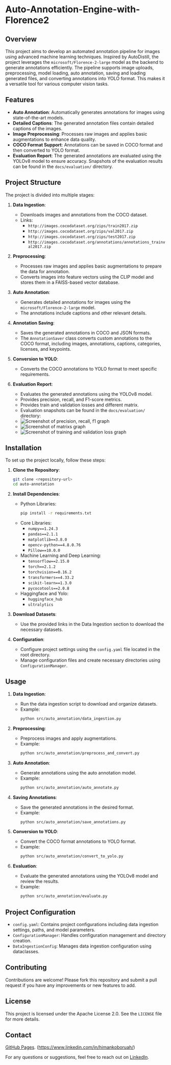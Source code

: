 # Auto-Annotation-Engine-with-Florence2

## Overview

This project aims to develop an automated annotation pipeline for images using advanced machine learning techniques. Inspired by AutoDistill, the project leverages the `microsoft/Florence-2-large` model as the backend to generate annotations efficiently. The pipeline supports image uploads, preprocessing, model loading, auto annotation, saving and loading generated files, and converting annotations into YOLO format. This makes it a versatile tool for various computer vision tasks.

## Features

- **Auto Annotation**: Automatically generates annotations for images using state-of-the-art models.
- **Detailed Captions**: The generated annotation files contain detailed captions of the images.
- **Image Preprocessing**: Processes raw images and applies basic augmentations to enhance data quality.
- **COCO Format Support**: Annotations can be saved in COCO format and then converted to YOLO format.
- **Evaluation Report**: The generated annotations are evaluated using the YOLOv8 model to ensure accuracy. Snapshots of the evaluation results can be found in the `docs/evaluation/` directory.

## Project Structure

The project is divided into multiple stages:

1. **Data Ingestion**:
   - Downloads images and annotations from the COCO dataset.
   - Links:
     - `http://images.cocodataset.org/zips/train2017.zip`
     - `http://images.cocodataset.org/zips/val2017.zip`
     - `http://images.cocodataset.org/zips/test2017.zip`
     - `http://images.cocodataset.org/annotations/annotations_trainval2017.zip`
  
2. **Preprocessing**:
   - Processes raw images and applies basic augmentations to prepare the data for annotation.
   - Converts images into feature vectors using the CLIP model and stores them in a FAISS-based vector database.

3. **Auto Annotation**:
   - Generates detailed annotations for images using the `microsoft/Florence-2-large` model.
   - The annotations include captions and other relevant details.

4. **Annotation Saving**:
   - Saves the generated annotations in COCO and JSON formats.
   - The `AnnotationSaver` class converts custom annotations to the COCO format, including images, annotations, captions, categories, licenses, and keypoints.
  
5. **Conversion to YOLO**:
   - Converts the COCO annotations to YOLO format to meet specific requirements.
      
6. **Evaluation Report**:
   - Evaluates the generated annotations using the YOLOv8 model.
   - Provides precision, recall, and F1-score metrics.
   - Provides train and validation losses and different matrix.
   - Evaluation snapshots can be found in the `docs/evaluation/` directory:
   - ![Screenshot of precision, recall, f1 graph](docs/evaluation/precision_recall_f1.png)
   - ![Screenshot of matrixs graph](docs/evaluation/matrix.png)
   - ![Screenshot of training and validation loss graph](docs/evaluation/train_val_loss.png)
    

## Installation

To set up the project locally, follow these steps:

1. **Clone the Repository**:
   ```bash
   git clone <repository-url>
   cd auto-annotation
   ```

2. **Install Dependencies**:
   - Python Libraries:
     ```bash
     pip install -r requirements.txt
     ```
   - Core Libraries:
     - `numpy==1.24.3`
     - `pandas==2.1.1`
     - `matplotlib==3.8.0`
     - `opencv-python==4.8.0.76`
     - `Pillow==10.0.0`
   - Machine Learning and Deep Learning:
     - `tensorflow==2.15.0`
     - `torch==2.1.2`
     - `torchvision==0.16.2`
     - `transformers==4.33.2`
     - `scikit-learn==1.3.0`
     - `pycocotools==2.0.8`
   - Haggingface and Yolo:
     - `huggingface_hub`
     - `ultralytics`

3. **Download Datasets**:
   - Use the provided links in the Data Ingestion section to download the necessary datasets.

4. **Configuration**:
   - Configure project settings using the `config.yaml` file located in the root directory.
   - Manage configuration files and create necessary directories using `ConfigurationManager`.

## Usage

1. **Data Ingestion**:
   - Run the data ingestion script to download and organize datasets.
   - Example:
     ```bash
     python src/auto_annotation/data_ingestion.py
     ```

2. **Preprocessing**:
   - Preprocess images and apply augmentations.
   - Example:
     ```bash
     python src/auto_annotation/preprocess_and_convert.py
     ```

3. **Auto Annotation**:
   - Generate annotations using the auto annotation model.
   - Example:
     ```bash
     python src/auto_annotation/auto_annotate.py
     ```

4. **Saving Annotations**:
   - Save the generated annotations in the desired format.
   - Example:
     ```bash
     python src/auto_annotation/save_annotations.py
     ```

5. **Conversion to YOLO**:
   - Convert the COCO format annotations to YOLO format.
   - Example:
     ```bash
     python src/auto_annotation/convert_to_yolo.py
     ```

6. **Evaluation**:
   - Evaluate the generated annotations using the YOLOv8 model and review the results.
   - Example:
     ```bash
     python src/auto_annotation/evaluate.py
     ```

## Project Configuration

- `config.yaml`: Contains project configurations including data ingestion settings, paths, and model parameters.
- `ConfigurationManager`: Handles configuration management and directory creation.
- `DataIngestionConfig`: Manages data ingestion configuration using dataclasses.

## Contributing

Contributions are welcome! Please fork this repository and submit a pull request if you have any improvements or new features to add.

## License

This project is licensed under the Apache License 2.0. See the `LICENSE` file for more details.

## Contact
[GitHub Pages](https://pages.github.com/).  (https://www.linkedin.com/in/himankoboruah/)

For any questions or suggestions, feel free to reach out on [LinkedIn](https://www.linkedin.com/in/himankoboruah/).
